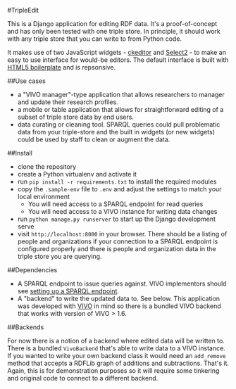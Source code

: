 #TripleEdit

This is a Django application for editing RDF data.  It's a proof-of-concept and has only been tested with one triple store.  In principle, it should work with any triple store that you can write to from Python code.

It makes use of two JavaScript widgets - [ckeditor](http://ckeditor.com/) and [Select2](http://ivaynberg.github.io/select2/) - to make an easy to use interface for would-be editors.  The default interface is built with [HTML5 boilerplate](http://www.initializr.com/try) and is repsonsive.

##Use cases

 * a "VIVO manager"-type application that allows researchers to manager and update their research profiles.
 * a mobile or table application that allows for straightforward editing of a subset of triple store data by end users.
 * data curating or cleaning tool.  SPARQL queries could pull problematic data from your triple-store and the built in widgets (or new widgets) could be used by staff to clean or augment the data.

##Install

 * clone the repository
 * create a Python virtualenv and activate it
 * run `pip install -r requirements.txt` to install the required modules
 * copy the `.sample-env` file to `.env` and adjust the settings to match your local environment
    * You will need access to a SPARQL endpoint for read queries
    * You will need access to a VIVO instance for writing data changes
 * run `python manage.py runserver` to start up the Django development serve
 * visit `http://localhost:8000` in your browser.  There should be a listing of people and organizations if your connection to a SPARQL endpoint is configured properly and there is people and organization data in the triple store you are querying.

##Dependencies

 * A SPARQL endpoint to issue queries against.  VIVO implementors should see [setting up a SPARQL endpoint](https://wiki.duraspace.org/display/VIVO/Setting+up+a+VIVO+SPARQL+Endpoint).
 * A "backend" to write the updated data to.  See below.  This application was developed with [VIVO](http://vivoweb.org) in mind so there is a bundled VIVO backend that works with version of VIVO > 1.6.

##Backends

 For now there is a notion of a backend where edited data will be written to.  There is a bundled `VivoBackend` that's able to write data to a VIVO instance.  If you wanted to write your own backend class it would need an `add_remove` method that accepts a RDFLib graph of additions and subtractions.  That's it.  Again, this is for demonstration purposes so it will require some tinkering and original code to connect to a different backend.

